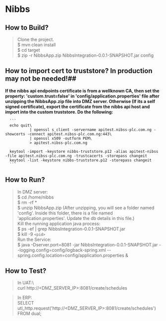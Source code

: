# Nibbs

## How to Build? ##
      
>Clone the project.\
$ mvn clean install\
$ cd target\
$ zip -r NibbsApp.zip NibbsIntegration-0.0.1-SNAPSHOT.jar config

## How to import cert to truststore? In production may not be needed!##
**If the nibbs api endpoints certificate is from a wellknown CA, then set the property: 'custom.trust=false' in 'config/application.properties' file after unzipping the NibbsApp.zip file into DMZ server. Otherwise (If its a self signed certificate), export the certificate from the nibbs api host and import into the custom truststore. Do the following:**
      
      ```
      echo quit\
               | openssl s_client -servername apitest.nibss-plc.com.ng -showcerts -connect apitest.nibss-plc.com.ng:443\
               | openssl x509 -outform PEM\
               > apitest.nibss-plc.com.ng
               
      keytool -import -keystore nibbs-truststore.p12 -alias apitest-nibss -file apitest.nibss-plc.com.ng -trustcacerts -storepass changeit
      keytool -list -keystore nibbs-truststore.p12 -storepass changeit
      ```


## How to Run? ##

>In DMZ server:\
    $ cd /home/nibbs\
    $ rm -rf *\
    $ unzip NibbsApp.zip (After unzipping, you will see a folder named 'config'. Inside this folder, there is a file named 'application.properties'. Update the db details in this file.)\
    Kill the running application java process:\
      $ ps -ef | grep NibbsIntegration-0.0.1-SNAPSHOT.jar\
      $ kill -9 `<pid>`\
    Run the Service:\
      $ java -Dserver.port=8081 -jar NibbsIntegration-0.0.1-SNAPSHOT.jar --logging.config=config/logback-spring.xml --spring.config.location=config/application.properties &

## How to Test? ##
    
>In UAT:\  
curl http://<DMZ_SERVER_IP>:8081/create/schedules

>In ERP:\
SELECT utl_http.request('http://<DMZ_SERVER_IP>:8081/create/schedules') FROM dual;
